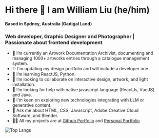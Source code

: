 # Hi there 👋 I am William Liu (he/him)
#### Based in Sydney, Australia (Gadigal Land)
### Web developer, Graphic Designer and Photographer | Passionate about frontend development

- 🔭 I’m currently an Artwork Documentation Archivist, documenting and managing 1000+ artworks entries through a catalogue management system.
- ✨ I'm updating my design portfolio and will include a developer one.
- 🌱 I’m learning ReactJS, Python.
- 👯 I’m looking to collaborate on interactive design, artwork, and light installation.
- 🤔 I’m looking for help with native javascript language (ReactJs, VueJS) and Java.
- 🤖 I'm keen on exploring new technologies integrating with LLM or generative content.
- 💬 Ask me about HTML, CSS, Javascript, Adobe Creative Cloud Software, and Blender.
- 👨‍💻 All my projects are at [Github Portfolio](https://github.com/liutkwilliam/) and [Personal Portfolio](https://www.liutkwilliam.com/)

![Top Langs](https://github-readme-stats.vercel.app/api/top-langs/?username=liutkwilliam&layout=compact)
